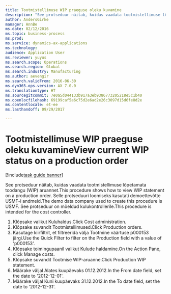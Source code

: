 ```yaml
--- 
title: Tootmistellimuse WIP praeguse oleku kuvamine
description: "See protseduur näitab, kuidas vaadata tootmistellimuse lõpetamata toodangu (WIP) aruannet."
author: AndersGirke
manager: AnnBe
ms.date: 02/12/2016
ms.topic: business-process
ms.prod: 
ms.service: dynamics-ax-applications
ms.technology: 
audience: Application User
ms.reviewer: yuyus
ms.search.scope: Operations
ms.search.region: Global
ms.search.industry: Manufacturing
ms.author: aevengir
ms.search.validFrom: 2016-06-30
ms.dyn365.ops.version: AX 7.0.0
ms.translationtype: HT
ms.sourcegitcommit: 7e0a5d044133b917a3eb9386773205218e5c1b40
ms.openlocfilehash: 69199caf5a6c75d2e6ad2e26c3097d15d6fe8d2e
ms.contentlocale: et-ee
ms.lasthandoff: 09/29/2017

---
```

# <a name="view-current-wip-status-on-a-production-order"></a><span data-ttu-id="559af-103">Tootmistellimuse WIP praeguse oleku kuvamine</span><span class="sxs-lookup"><span data-stu-id="559af-103">View current WIP status on a production order</span></span>

[!include[task guide banner](../../includes/task-guide-banner.md)]

<span data-ttu-id="559af-104">See protseduur näitab, kuidas vaadata tootmistellimuse lõpetamata toodangu (WIP) aruannet.</span><span class="sxs-lookup"><span data-stu-id="559af-104">This procedure shows how to view WIP statement on a production order.</span></span> <span data-ttu-id="559af-105">Selle protseduuri loomiseks kasutati demoettevõtte USMF-i andmeid.</span><span class="sxs-lookup"><span data-stu-id="559af-105">The demo data company used to create this procedure is USMF.</span></span> <span data-ttu-id="559af-106">See protseduur on mõeldud kulukontrollerile.</span><span class="sxs-lookup"><span data-stu-id="559af-106">This procedure is intended for the cost controller.</span></span>

1. <span data-ttu-id="559af-107">Klõpsake valikut Kuluhaldus.</span><span class="sxs-lookup"><span data-stu-id="559af-107">Click Cost administration.</span></span>
2. <span data-ttu-id="559af-108">Klõpsake suvandit Tootmistellimused.</span><span class="sxs-lookup"><span data-stu-id="559af-108">Click Production orders.</span></span>
3. <span data-ttu-id="559af-109">Kasutage kiirfiltrit, et filtreerida välja Tootmine väärtuse p000153 järgi.</span><span class="sxs-lookup"><span data-stu-id="559af-109">Use the Quick Filter to filter on the Production field with a value of 'p000153'.</span></span>
4. <span data-ttu-id="559af-110">Klõpsake toimingupaanil valikut Kulude haldamine.</span><span class="sxs-lookup"><span data-stu-id="559af-110">On the Action Pane, click Manage costs.</span></span>
5. <span data-ttu-id="559af-111">Klõpsake suvandit Tootmise WIP-aruanne.</span><span class="sxs-lookup"><span data-stu-id="559af-111">Click Production WIP statement.</span></span>
6. <span data-ttu-id="559af-112">Määrake väljal Alates kuupäevaks 01.12.2012.</span><span class="sxs-lookup"><span data-stu-id="559af-112">In the From date field, set the date to '2012-12-01'.</span></span>
7. <span data-ttu-id="559af-113">Määrake väljal Kuni kuupäevaks 31.12.2012.</span><span class="sxs-lookup"><span data-stu-id="559af-113">In the To date field, set the date to '2012-12-31'.</span></span>


